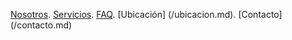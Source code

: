 [Nosotros](/nosotros.md). [Servicios](/servicios.md). [FAQ](FAQ.md). [Ubicación] (/ubicacion.md). [Contacto] (/contacto.md)
